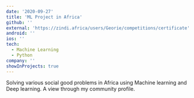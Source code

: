 ```yaml
---
date: '2020-09-27'
title: 'ML Project in Africa'
github: ''
external: 'https://zindi.africa/users/Georie/competitions/certificate'
android: ''
ios: ''
tech:
  - Machine Learning
  - Python
company: ''
showInProjects: true
---
```


Solving various social good problems in Africa using Machine learning and Deep learning. A view through my community profile.
